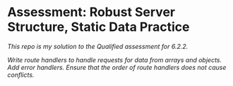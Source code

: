 # Assessment: Robust Server Structure, Static Data Practice

*This repo is my solution to the Qualified assessment for 6.2.2.*

*Write route handlers to handle requests for data from arrays and objects. Add error handlers. Ensure that the order of route handlers does not cause conflicts.*
